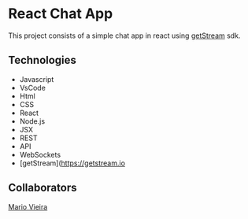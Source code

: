 # React Chat App
This project consists of a simple chat app in react using [getStream](https://getstream.io/) sdk.

## Technologies
+ Javascript
+ VsCode 
+ Html  
+ CSS
+ React
+ Node.js
+ JSX
+ REST
+ API
+ WebSockets
+ [getStream](https://getstream.io

## Collaborators
[Mario Vieira](https://github.com/MarioWork)


